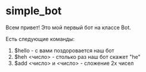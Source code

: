 # simple_bot

Всем привет! Это мой первый бот на классе Bot.

Есть следующие команды:
1. $hello - с вами поздоровается наш бот
2. $heh <число> - столько раз наш бот скажет "he"
3. $add <число> и <число> - сложение 2х чисел
